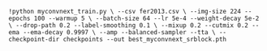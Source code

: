 ``
!python myconvnext_train.py \
  --csv fer2013.csv \
  --img-size 224 --epochs 100 --warmup 5 \
  --batch-size 64 --lr 5e-4 --weight-decay 5e-2 \
  --drop-path 0.2 --label-smoothing 0.1 \
  --mixup 0.2 --cutmix 0.2 --ema --ema-decay 0.9997 \
  --amp --balanced-sampler --tta \
  --checkpoint-dir checkpoints --out best_myconvnext_srblock.pth
  ``
